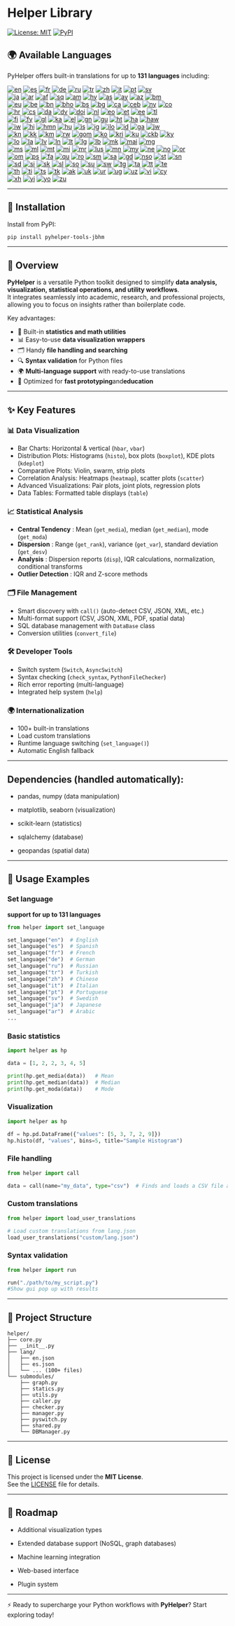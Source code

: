 # Helper Library

[![License: MIT](https://img.shields.io/badge/License-MIT-yellow.svg)](LICENSE) [![PyPI](https://img.shields.io/pypi/v/pyhelper-tools-jbhm?style=for-the-badge&label=PyPI&color=blue)](https://pypi.org/project/pyhelper-tools-jbhm/)

## 🌍 Available Languages

PyHelper offers built-in translations for up to **131 languages** including:

[![en](https://img.shields.io/badge/lang-en-red.svg)](readme/README.md)  [![es](https://img.shields.io/badge/lang-es-yellow.svg)](readme/README.es.md)  [![fr](https://img.shields.io/badge/lang-fr-blue.svg)](readme/README.fr.md)  [![de](https://img.shields.io/badge/lang-de-green.svg)](readme/README.de.md)  [![ru](https://img.shields.io/badge/lang-ru-purple.svg)](readme/README.ru.md)  [![tr](https://img.shields.io/badge/lang-tr-orange.svg)](readme/README.tr.md)  [![zh](https://img.shields.io/badge/lang-zh-black.svg)](readme/README.zh.md)  [![it](https://img.shields.io/badge/lang-it-lightgrey.svg)](readme/README.it.md)  [![pt](https://img.shields.io/badge/lang-pt-brightgreen.svg)](readme/README.pt.md)  [![sv](https://img.shields.io/badge/lang-sv-blue.svg)](readme/README.sv.md)  
[![ja](https://img.shields.io/badge/lang-ja-red.svg)](readme/README.ja.md)  [![ar](https://img.shields.io/badge/lang-ar-brown.svg)](readme/README.ar.md)  [![af](https://img.shields.io/badge/lang-af-orange.svg)](readme/README.af.md)  [![sq](https://img.shields.io/badge/lang-sq-blue.svg)](readme/README.sq.md)  [![am](https://img.shields.io/badge/lang-am-green.svg)](readme/README.am.md)  [![hy](https://img.shields.io/badge/lang-hy-red.svg)](readme/README.hy.md)  [![as](https://img.shields.io/badge/lang-as-purple.svg)](readme/README.as.md)  [![ay](https://img.shields.io/badge/lang-ay-brown.svg)](readme/README.ay.md)  [![az](https://img.shields.io/badge/lang-az-lightblue.svg)](readme/README.az.md)  [![bm](https://img.shields.io/badge/lang-bm-darkgreen.svg)](readme/README.bm.md)  
[![eu](https://img.shields.io/badge/lang-eu-pink.svg)](readme/README.eu.md)  [![be](https://img.shields.io/badge/lang-be-darkblue.svg)](readme/README.be.md)  [![bn](https://img.shields.io/badge/lang-bn-teal.svg)](readme/README.bn.md)  [![bho](https://img.shields.io/badge/lang-bho-orange.svg)](readme/README.bho.md)  [![bs](https://img.shields.io/badge/lang-bs-purple.svg)](readme/README.bm.md)  [![bg](https://img.shields.io/badge/lang-bg-green.svg)](readme/README.bg.md)  [![ca](https://img.shields.io/badge/lang-ca-yellow.svg)](readme/README.ca.md)  [![ceb](https://img.shields.io/badge/lang-ceb-blue.svg)](readme/README.ceb.md)  [![ny](https://img.shields.io/badge/lang-ny-red.svg)](readme/README.ny.md)  [![co](https://img.shields.io/badge/lang-co-green.svg)](readme/README.co.md)  
[![hr](https://img.shields.io/badge/lang-hr-blue.svg)](readme/README.hr.md)  [![cs](https://img.shields.io/badge/lang-cs-red.svg)](readme/README.cs.md)  [![da](https://img.shields.io/badge/lang-da-purple.svg)](readme/README.da.md)  [![dv](https://img.shields.io/badge/lang-dv-orange.svg)](readme/README.dv.md)  [![doi](https://img.shields.io/badge/lang-doi-brown.svg)](readme/README.doi.md)  [![nl](https://img.shields.io/badge/lang-nl-orange.svg)](readme/README.nl.md)  [![eo](https://img.shields.io/badge/lang-eo-green.svg)](readme/README.eo.md)  [![et](https://img.shields.io/badge/lang-et-blue.svg)](readme/README.et.md)  [![ee](https://img.shields.io/badge/lang-ee-red.svg)](readme/README.ee.md)  [![tl](https://img.shields.io/badge/lang-tl-purple.svg)](readme/README.tl.md)  
[![fi](https://img.shields.io/badge/lang-fi-blue.svg)](readme/README.fi.md)  [![fy](https://img.shields.io/badge/lang-fy-orange.svg)](readme/README.fy.md)  [![gl](https://img.shields.io/badge/lang-gl-green.svg)](readme/README.gl.md)  [![ka](https://img.shields.io/badge/lang-ka-red.svg)](readme/README.ka.md)  [![el](https://img.shields.io/badge/lang-el-blue.svg)](readme/README.el.md)  [![gn](https://img.shields.io/badge/lang-gn-purple.svg)](readme/README.gn.md)  [![gu](https://img.shields.io/badge/lang-gu-orange.svg)](readme/README.gu.md)  [![ht](https://img.shields.io/badge/lang-ht-green.svg)](readme/README.ht.md)  [![ha](https://img.shields.io/badge/lang-ha-blue.svg)](readme/README.ha.md)  [![haw](https://img.shields.io/badge/lang-haw-red.svg)](readme/README.haw.md)  
[![iw](https://img.shields.io/badge/lang-iw-purple.svg)](readme/README.iw.md)  [![hi](https://img.shields.io/badge/lang-hi-orange.svg)](readme/README.hi.md)  [![hmn](https://img.shields.io/badge/lang-hmn-green.svg)](readme/README.hmn.md)  [![hu](https://img.shields.io/badge/lang-hu-blue.svg)](readme/README.hu.md)  [![is](https://img.shields.io/badge/lang-is-red.svg)](readme/README.is.md)  [![ig](https://img.shields.io/badge/lang-ig-purple.svg)](readme/README.ig.md)  [![ilo](https://img.shields.io/badge/lang-ilo-orange.svg)](readme/README.ilo.md)  [![id](https://img.shields.io/badge/lang-id-green.svg)](readme/README.id.md)  [![ga](https://img.shields.io/badge/lang-ga-blue.svg)](readme/README.ga.md)  [![jw](https://img.shields.io/badge/lang-jw-red.svg)](readme/README.jw.md)  
[![kn](https://img.shields.io/badge/lang-kn-purple.svg)](readme/README.kn.md)  [![kk](https://img.shields.io/badge/lang-kk-orange.svg)](readme/README.kk.md)  [![km](https://img.shields.io/badge/lang-km-green.svg)](readme/README.km.md)  [![rw](https://img.shields.io/badge/lang-rw-blue.svg)](readme/README.rw.md)  [![gom](https://img.shields.io/badge/lang-gom-red.svg)](readme/README.gom.md)  [![ko](https://img.shields.io/badge/lang-ko-purple.svg)](readme/README.ko.md)  [![kri](https://img.shields.io/badge/lang-kri-orange.svg)](readme/README.kri.md)  [![ku](https://img.shields.io/badge/lang-ku-green.svg)](readme/README.ku.md)  [![ckb](https://img.shields.io/badge/lang-ckb-blue.svg)](readme/README.ckb.md)  [![ky](https://img.shields.io/badge/lang-ky-red.svg)](readme/README.ky.md)  
[![lo](https://img.shields.io/badge/lang-lo-purple.svg)](readme/README.lo.md)  [![la](https://img.shields.io/badge/lang-la-orange.svg)](readme/README.la.md)  [![lv](https://img.shields.io/badge/lang-lv-green.svg)](readme/README.lv.md)  [![ln](https://img.shields.io/badge/lang-ln-blue.svg)](readme/README.ln.md)  [![lt](https://img.shields.io/badge/lang-lt-red.svg)](readme/README.lt.md)  [![lg](https://img.shields.io/badge/lang-lg-purple.svg)](readme/README.lg.md)  [![lb](https://img.shields.io/badge/lang-lb-orange.svg)](readme/README.lb.md)  [![mk](https://img.shields.io/badge/lang-mk-green.svg)](readme/README.mk.md)  [![mai](https://img.shields.io/badge/lang-mai-blue.svg)](readme/README.mai.md)  [![mg](https://img.shields.io/badge/lang-mg-red.svg)](readme/README.mg.md)  
[![ms](https://img.shields.io/badge/lang-ms-purple.svg)](readme/README.ms.md)  [![ml](https://img.shields.io/badge/lang-ml-orange.svg)](readme/README.ml.md)  [![mt](https://img.shields.io/badge/lang-mt-green.svg)](readme/README.mt.md)  [![mi](https://img.shields.io/badge/lang-mi-blue.svg)](readme/README.mi.md)  [![mr](https://img.shields.io/badge/lang-mr-red.svg)](readme/README.mr.md)  [![lus](https://img.shields.io/badge/lang-lus-purple.svg)](readme/README.lus.md)  [![mn](https://img.shields.io/badge/lang-mn-orange.svg)](readme/README.mn.md)  [![my](https://img.shields.io/badge/lang-my-green.svg)](readme/README.my.md)  [![ne](https://img.shields.io/badge/lang-ne-blue.svg)](readme/README.ne.md)  [![no](https://img.shields.io/badge/lang-no-red.svg)](readme/README.no.md)  [![or](https://img.shields.io/badge/lang-or-purple.svg)](readme/README.or.md)  
[![om](https://img.shields.io/badge/lang-om-orange.svg)](readme/README.om.md)  [![ps](https://img.shields.io/badge/lang-ps-green.svg)](readme/README.ps.md)  [![fa](https://img.shields.io/badge/lang-fa-blue.svg)](readme/README.fa.md)  [![qu](https://img.shields.io/badge/lang-qu-red.svg)](readme/README.qu.md)  [![ro](https://img.shields.io/badge/lang-ro-purple.svg)](readme/README.ro.md)  [![sm](https://img.shields.io/badge/lang-sm-orange.svg)](readme/README.sm.md)  [![sa](https://img.shields.io/badge/lang-sa-green.svg)](readme/README.sa.md)  [![gd](https://img.shields.io/badge/lang-gd-blue.svg)](readme/README.gd.md)  [![nso](https://img.shields.io/badge/lang-nso-red.svg)](readme/README.nso.md)  [![st](https://img.shields.io/badge/lang-st-purple.svg)](readme/README.st.md)  [![sn](https://img.shields.io/badge/lang-sn-orange.svg)](readme/README.sn.md)  
[![sd](https://img.shields.io/badge/lang-sd-green.svg)](readme/README.sd.md)  [![si](https://img.shields.io/badge/lang-si-blue.svg)](readme/README.si.md)  [![sk](https://img.shields.io/badge/lang-sk-red.svg)](readme/README.sk.md)  [![sl](https://img.shields.io/badge/lang-sl-purple.svg)](readme/README.sl.md)  [![so](https://img.shields.io/badge/lang-so-orange.svg)](readme/README.so.md)  [![su](https://img.shields.io/badge/lang-su-green.svg)](readme/README.su.md)  [![sw](https://img.shields.io/badge/lang-sw-blue.svg)](readme/README.sw.md)  [![tg](https://img.shields.io/badge/lang-tg-red.svg)](readme/README.tg.md)  [![ta](https://img.shields.io/badge/lang-ta-purple.svg)](readme/README.ta.md)  [![tt](https://img.shields.io/badge/lang-tt-orange.svg)](readme/README.tt.md)  [![te](https://img.shields.io/badge/lang-te-green.svg)](readme/README.te.md)  
[![th](https://img.shields.io/badge/lang-th-blue.svg)](readme/README.th.md)  [![ti](https://img.shields.io/badge/lang-ti-red.svg)](readme/README.ti.md)  [![ts](https://img.shields.io/badge/lang-ts-purple.svg)](readme/README.ts.md)  [![tk](https://img.shields.io/badge/lang-tk-orange.svg)](readme/README.tk.md)  [![ak](https://img.shields.io/badge/lang-ak-green.svg)](readme/README.ak.md)  [![uk](https://img.shields.io/badge/lang-uk-blue.svg)](readme/README.uk.md)  [![ur](https://img.shields.io/badge/lang-ur-red.svg)](readme/README.ur.md)  [![ug](https://img.shields.io/badge/lang-ug-purple.svg)](readme/README.ug.md)  [![uz](https://img.shields.io/badge/lang-uz-orange.svg)](readme/README.uz.md)  [![vi](https://img.shields.io/badge/lang-vi-green.svg)](readme/README.vi.md)  [![cy](https://img.shields.io/badge/lang-cy-blue.svg)](readme/README.cy.md)  
[![xh](https://img.shields.io/badge/lang-xh-red.svg)](readme/README.xh.md)  [![yi](https://img.shields.io/badge/lang-yi-purple.svg)](readme/README.yi.md)  [![yo](https://img.shields.io/badge/lang-yo-orange.svg)](readme/README.yo.md)  [![zu](https://img.shields.io/badge/lang-zu-green.svg)](readme/README.zu.md)

---


## 🚀 Installation

Install from PyPI:

```bash
pip install pyhelper-tools-jbhm
```

---

## 📖 Overview

**PyHelper** is a versatile Python toolkit designed to simplify **data analysis, visualization, statistical operations, and utility workflows**.  
It integrates seamlessly into academic, research, and professional projects, allowing you to focus on insights rather than boilerplate code.

Key advantages:
- 🧮 Built-in **statistics and math utilities**
- 📊 Easy-to-use **data visualization wrappers**
- 🗂 Handy **file handling and searching**
- 🔍 **Syntax validation** for Python files
- 🌍 **Multi-language support** with ready-to-use translations
- 🚀 Optimized for **fast prototyping**and**education**

---

## ✨ Key Features

### 📊 Data Visualization
- Bar Charts: Horizontal & vertical (`hbar`, `vbar`)  
- Distribution Plots: Histograms (`histo`), box plots (`boxplot`), KDE plots (`kdeplot`)  
- Comparative Plots: Violin, swarm, strip plots  
- Correlation Analysis: Heatmaps (`heatmap`), scatter plots (`scatter`)  
- Advanced Visualizations: Pair plots, joint plots, regression plots  
- Data Tables: Formatted table displays (`table`)  

### 📈 Statistical Analysis
- **Central Tendency** : Mean (`get_media`), median (`get_median`), mode (`get_moda`)  
- **Dispersion** : Range (`get_rank`), variance (`get_var`), standard deviation (`get_desv`)  
- **Analysis** : Dispersion reports (`disp`), IQR calculations, normalization, conditional transforms  
- **Outlier Detection** : IQR and Z-score methods  

### 🗂️ File Management
- Smart discovery with `call()` (auto-detect CSV, JSON, XML, etc.)  
- Multi-format support (CSV, JSON, XML, PDF, spatial data)  
- SQL database management with `DataBase` class  
- Conversion utilities (`convert_file`)  

### 🛠️ Developer Tools
- Switch system (`Switch`, `AsyncSwitch`)  
- Syntax checking (`check_syntax`, `PythonFileChecker`)  
- Rich error reporting (multi-language)  
- Integrated help system (`help`)  

### 🌍 Internationalization
- 100+ built-in translations  
- Load custom translations  
- Runtime language switching (`set_language()`)  
- Automatic English fallback  

---

## Dependencies (handled automatically):

- pandas, numpy (data manipulation)

- matplotlib, seaborn (visualization)

- scikit-learn (statistics)

- sqlalchemy (database)

- geopandas (spatial data)

---

## 🔧 Usage Examples

### Set language 

**support for up to 131 languages**
```python
from helper import set_language

set_language("en")  # English
set_language("es")  # Spanish
set_language("fr")  # French
set_language("de")  # German
set_language("ru")  # Russian
set_language("tr")  # Turkish
set_language("zh")  # Chinese
set_language("it")  # Italian
set_language("pt")  # Portuguese
set_language("sv")  # Swedish
set_language("ja")  # Japanese
set_language("ar")  # Arabic
...
```


### Basic statistics
```python
import helper as hp

data = [1, 2, 2, 3, 4, 5]

print(hp.get_media(data))   # Mean
print(hp.get_median(data))  # Median
print(hp.get_moda(data))    # Mode
```

### Visualization
```python
import helper as hp

df = hp.pd.DataFrame({"values": [5, 3, 7, 2, 9]})
hp.histo(df, "values", bins=5, title="Sample Histogram")
```

### File handling
```python
from helper import call

data = call(name="my_data", type="csv")  # Finds and loads a CSV file automatically
```

### Custom translations
```python
from helper import load_user_translations

# Load custom translations from lang.json
load_user_translations("custom/lang.json")
```

### Syntax validation
```python
from helper import run

run("./path/to/my_script.py")
#Show gui pop up with results
```

---

## 📂 Project Structure

```
helper/
├── core.py
├── __init__.py
├── lang/
│   ├── en.json
│   ├── es.json
│   └── ... (100+ files)
└── submodules/
    ├── graph.py
    ├── statics.py
    ├── utils.py
    ├── caller.py
    ├── checker.py
    ├── manager.py
    ├── pyswitch.py
    ├── shared.py
    └── DBManager.py
```

---

## 📜 License

This project is licensed under the **MIT License**.  
See the [LICENSE](LICENSE) file for details.

---

## 🔮 Roadmap

- Additional visualization types

- Extended database support (NoSQL, graph databases)

- Machine learning integration

- Web-based interface

- Plugin system

---

⚡ Ready to supercharge your Python workflows with **PyHelper**? Start exploring today!  
